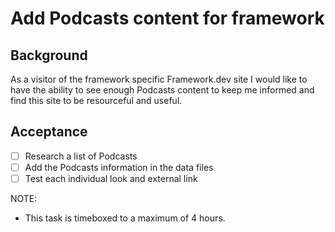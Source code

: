 # Add Podcasts content for framework

## Background

As a visitor of the framework specific Framework.dev site I would like to have
the ability to see enough Podcasts content to keep me informed and find this
site to be resourceful and useful.

## Acceptance

- [ ] Research a list of Podcasts
- [ ] Add the Podcasts information in the data files
- [ ] Test each individual look and external link

NOTE:

- This task is timeboxed to a maximum of 4 hours.
